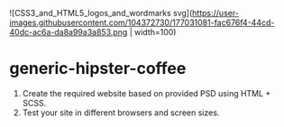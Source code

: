 ![CSS3_and_HTML5_logos_and_wordmarks svg](https://user-images.githubusercontent.com/104372730/177031081-fac676f4-44cd-40dc-ac6a-da8a99a3a853.png | width=100)

# generic-hipster-coffee


1. Create the required website based on provided PSD using HTML + SCSS.
2. Test your site in different browsers and screen sizes.
